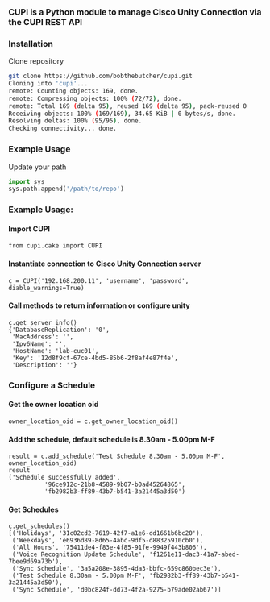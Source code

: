 ### CUPI is a Python module to manage Cisco Unity Connection via the CUPI REST API

### Installation
Clone repository
```bash
git clone https://github.com/bobthebutcher/cupi.git
Cloning into 'cupi'...
remote: Counting objects: 169, done.
remote: Compressing objects: 100% (72/72), done.
remote: Total 169 (delta 95), reused 169 (delta 95), pack-reused 0
Receiving objects: 100% (169/169), 34.65 KiB | 0 bytes/s, done.
Resolving deltas: 100% (95/95), done.
Checking connectivity... done.
```

### Example Usage
Update your path
```python
import sys
sys.path.append('/path/to/repo')
```

### Example Usage:
#### Import CUPI
`from cupi.cake import CUPI`

#### Instantiate connection to Cisco Unity Connection server
`c = CUPI('192.168.200.11', 'username', 'password', diable_warnings=True)`

#### Call methods to return information or configure unity
```
c.get_server_info()
{'DatabaseReplication': '0',
 'MacAddress': '',
 'Ipv6Name': '',
 'HostName': 'lab-cuc01',
 'Key': '12d8f9cf-67ce-4bd5-85b6-2f8af4e87f4e',
 'Description': ''}
```

### Configure a Schedule
#### Get the owner location oid
`owner_location_oid = c.get_owner_location_oid()`

#### Add the schedule, default schedule is 8.30am - 5.00pm M-F
```
result = c.add_schedule('Test Schedule 8.30am - 5.00pm M-F', owner_location_oid)
result
('Schedule successfully added',
          '96ce912c-21b8-4589-9b07-b0ad45264865',
          'fb2982b3-ff89-43b7-b541-3a21445a3d50')
```

#### Get Schedules
```
c.get_schedules()
[('Holidays', '31c02cd2-7619-42f7-a1e6-dd1661b6bc20'),
 ('Weekdays', 'e6936d89-8d65-4abc-9df5-d88325910cb0'),
 ('All Hours', '75411de4-f83e-4f85-91fe-9949f443b806'),
 ('Voice Recognition Update Schedule', 'f1261e11-dac3-41a7-abed-7bee9d69a73b'),
 ('Sync Schedule', '3a5a208e-3895-4da3-bbfc-659c860bec3e'),
 ('Test Schedule 8.30am - 5.00pm M-F', 'fb2982b3-ff89-43b7-b541-3a21445a3d50'),
 ('Sync Schedule', 'd0bc824f-dd73-4f2a-9275-b79ade02ab67')]
```
